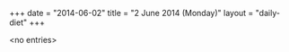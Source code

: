 +++
date = "2014-06-02"
title = "2 June 2014 (Monday)"
layout = "daily-diet"
+++

<p>&lt;no entries&gt;</p>